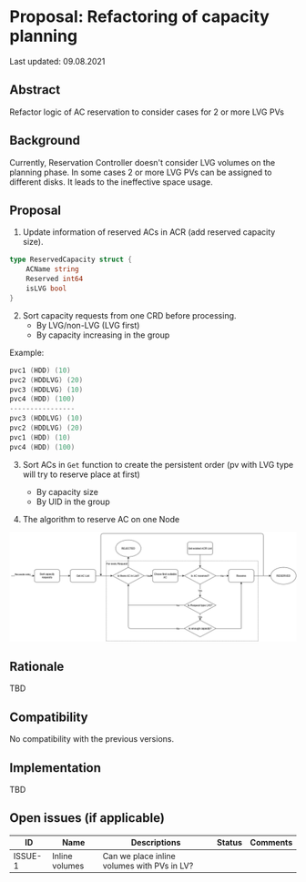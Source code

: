 # Proposal: Refactoring of capacity planning

Last updated: 09.08.2021


## Abstract

Refactor logic of AC reservation to consider cases for 2 or more LVG PVs

## Background

Currently, Reservation Controller doesn't consider LVG volumes on the planning phase. 
In some cases 2 or more LVG PVs can be assigned to different disks.
It leads to the ineffective space usage.

## Proposal

1. Update information of reserved ACs in ACR (add reserved capacity size).
```go
type ReservedCapacity struct {
    ACName string
    Reserved int64
    isLVG bool
}
```

2. Sort capacity requests from one CRD before processing.
    - By LVG/non-LVG (LVG first)
    - By capacity increasing in the group

Example:
```go
pvc1 (HDD) (10)
pvc2 (HDDLVG) (20)
pvc3 (HDDLVG) (10)
pvc4 (HDD) (100)
----------------
pvc3 (HDDLVG) (10)
pvc2 (HDDLVG) (20)
pvc1 (HDD) (10)
pvc4 (HDD) (100)
```

3. Sort ACs in `Get` function to create the persistent order (pv with LVG type will try to reserve place at first)
    - By capacity size
    - By UID in the group
    
4. The algorithm to reserve AC on one Node

![Screenshot](images/handle_capacity_request.png)


## Rationale

TBD

## Compatibility

No compatibility with the previous versions.

## Implementation

TBD

## Open issues (if applicable)

ID | Name | Descriptions | Status | Comments
---| -----| -------------| ------ | --------
ISSUE-1 | Inline volumes  | Can we place inline volumes with PVs in LV?  |   |   
